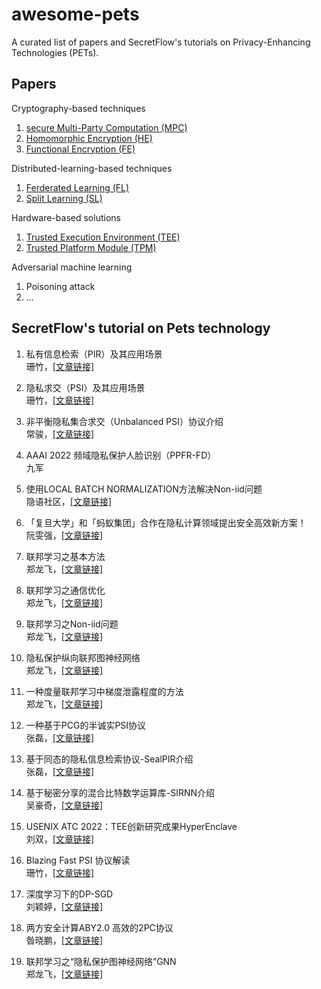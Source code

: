 # awesome-pets

A curated list of papers and SecretFlow's tutorials on Privacy-Enhancing Technologies (PETs). 

## Papers

Cryptography-based techniques

1. [secure Multi-Party Computation (MPC)](papers/mpc.md)
2. [Homomorphic Encryption (HE)](papers/he.md)
3. [Functional Encryption (FE)](papers/fe.md)

Distributed-learning-based techniques

1. [Ferderated Learning (FL)](fl.md)
2. [Split Learning (SL)](sl.md)

Hardware-based solutions

1. [Trusted Execution Environment (TEE)](tee.md)
2. [Trusted Platform Module (TPM)](tpm.md)

Adversarial machine learning

1. Poisoning attack
2. ...

## SecretFlow's tutorial on Pets technology

1. 私有信息检索（PIR）及其应用场景  
   珊竹，[[文章链接]](https://mp.weixin.qq.com/s/Vf5AFep2JKztXpOt95WW8g)
   
2. 隐私求交（PSI）及其应用场景  
   珊竹，[[文章链接]](https://mp.weixin.qq.com/s/mJex5FXEORO6VjBOVi7JfQ)
   
3. 非平衡隐私集合求交（Unbalanced PSI）协议介绍  
   常骏，[[文章链接]](https://mp.weixin.qq.com/s/TRPHMWUD3VKpZPzLFqnJXA)
   
4. AAAI 2022 频域隐私保护人脸识别（PPFR-FD）  
   九军
   
5. 使用LOCAL BATCH NORMALIZATION方法解决Non-iid问题  
   隐语社区，[[文章链接]](https://mp.weixin.qq.com/s/kpAhI5TXpwauRNPVQc4OoQ)
   
6. 「复旦大学」和「蚂蚁集团」合作在隐私计算领域提出安全高效新方案！  
   阮雯强，[[文章链接]](https://mp.weixin.qq.com/s/jgXyBQz0PfHKJKWKh-XrzQ)
   
7. 联邦学习之基本方法  
   郑龙飞，[[文章链接]](https://mp.weixin.qq.com/s/2L5J6Vqotf7Pa7kt5PpM4w)
   
8. 联邦学习之通信优化  
   郑龙飞，[[文章链接]](https://mp.weixin.qq.com/s/uLAJBTs_-e7kuLS-fXZcZQ)
   
9. 联邦学习之Non-iid问题  
   郑龙飞，[[文章链接]](https://mp.weixin.qq.com/s/ZjP-55H19xrVQOOL0eqbeg)
   
10. 隐私保护纵向联邦图神经网络  
    郑龙飞，[[文章链接]](https://mp.weixin.qq.com/s/Vf5AFep2JKztXpOt95WW8g)
    
11. 一种度量联邦学习中梯度泄露程度的方法  
    郑龙飞，[[文章链接]](https://mp.weixin.qq.com/s/TXpFxFru2wsMWD1HG3v2vA)
    
12. 一种基于PCG的半诚实PSI协议  
    张磊，[[文章链接]](https://mp.weixin.qq.com/s/K13XY3TzYk3vbXrWvDTwLA)
    
13. 基于同态的隐私信息检索协议-SealPIR介绍  
    张磊，[[文章链接]](https://mp.weixin.qq.com/s/nE_qm4uVSF1VcsSyfs3ZRA)
    
14. 基于秘密分享的混合比特数学运算库-SIRNN介绍  
    吴豪奇，[[文章链接]](https://mp.weixin.qq.com/s/o35bR0odfLHFUOIWpy1TGw)
    
15. USENIX ATC 2022：TEE创新研究成果HyperEnclave  
    刘双，[[文章链接]](https://mp.weixin.qq.com/s/-Df_nH7t6-abiImPaiPJHg)
    
16. Blazing Fast PSI 协议解读  
    珊竹，[[文章链接]](https://mp.weixin.qq.com/s/ok2HttDBdffbS3vfETCOLg)
    
17. 深度学习下的DP-SGD  
    刘颖婷，[[文章链接]](https://mp.weixin.qq.com/s/8IIn8wWPjLE3MVenuErzOQ)
    
18. 两方安全计算ABY2.0 高效的2PC协议  
    昝晓鹏，[[文章链接]](https://mp.weixin.qq.com/s/UtBZbTcqi33xC9NQqQ8Krw)
    
19. 联邦学习之“隐私保护图神经网络”GNN  
    郑龙飞，[[文章链接]](https://mp.weixin.qq.com/s/2F9_uWR2UUFHiuEaSGaRpw)
    

